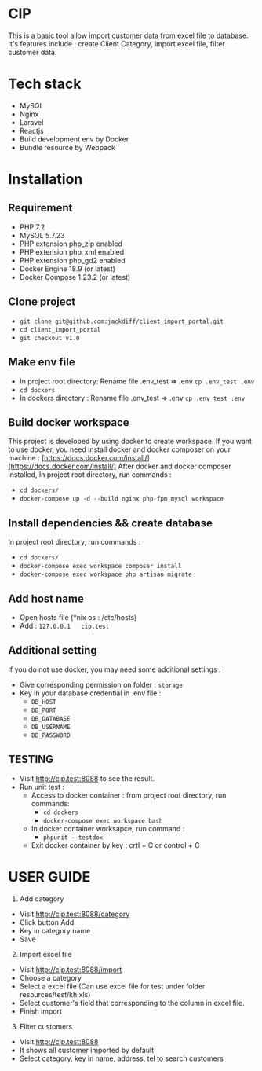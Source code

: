 # CIP

This is a basic tool allow import customer data from excel file to database.
It's features include : create Client Category, import excel file, filter customer data.
# Tech stack

- MySQL
- Nginx
- Laravel
- Reactjs
- Build development env by Docker
- Bundle resource by Webpack


# Installation

## Requirement
- PHP 7.2
- MySQL 5.7.23
- PHP extension php_zip enabled
- PHP extension php_xml enabled
- PHP extension php_gd2 enabled
- Docker Engine 18.9 (or latest)
- Docker Compose 1.23.2 (or latest)
## Clone project
- `git clone git@github.com:jackdiff/client_import_portal.git`
- `cd client_import_portal`
- `git checkout v1.0`

## Make env file
- In project root directory: Rename file .env_test => .env  `cp .env_test .env`
- `cd dockers`
- In dockers directory : Rename file .env_test => .env `cp .env_test .env`
## Build docker workspace 

This project is developed by using docker to create workspace. If you want to use docker, you need install docker and docker composer on your machine : [https://docs.docker.com/install/](https://docs.docker.com/install/)
After docker and docker composer installed, In project root directory, run commands : 
- `cd dockers/`
- `docker-compose up -d --build nginx php-fpm mysql workspace`

## Install dependencies && create database
In project  root directory, run commands : 
- `cd dockers/`
- `docker-compose exec workspace composer install`
- `docker-compose exec workspace php artisan migrate`


## Add host name

- Open hosts file (*nix os  : /etc/hosts)
- Add : `127.0.0.1   cip.test`

## Additional setting

If you do not use docker, you may need some additional settings :
- Give corresponding permission on folder : `storage`
- Key in your database credential in .env file :
  - `DB_HOST`
  - `DB_PORT`
  - `DB_DATABASE`
  - `DB_USERNAME`
  - `DB_PASSWORD`

## TESTING
- Visit http://cip.test:8088 to see the result.
- Run unit test :
  - Access to docker container : from project root directory, run commands:
    - `cd dockers`
    - `docker-compose exec workspace bash`
  - In docker container worksapce, run command :
    - `phpunit --testdox`
  - Exit docker container by key : crtl + C or control + C
# USER GUIDE

1. Add category
- Visit http://cip.test:8088/category
- Click button Add
- Key in category name
- Save

2. Import excel file
- Visit http://cip.test:8088/import
- Choose a category
- Select a excel file (Can use excel file for test under folder resources/test/kh.xls)
- Select customer's field that corresponding to the column in excel file.
- Finish import
3. Filter customers
- Visit http://cip.test:8088
- It shows all customer imported by default
- Select category, key in name, address, tel to search customers